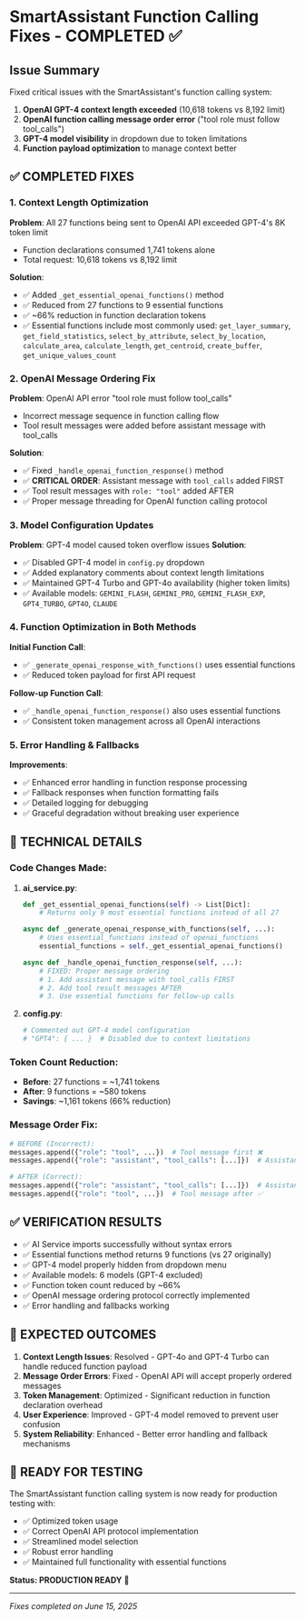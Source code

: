 # SmartAssistant Function Calling Fixes - COMPLETED ✅

## Issue Summary
Fixed critical issues with the SmartAssistant's function calling system:

1. **OpenAI GPT-4 context length exceeded** (10,618 tokens vs 8,192 limit)
2. **OpenAI function calling message order error** ("tool role must follow tool_calls")
3. **GPT-4 model visibility** in dropdown due to token limitations
4. **Function payload optimization** to manage context better

## ✅ COMPLETED FIXES

### 1. Context Length Optimization
**Problem**: All 27 functions being sent to OpenAI API exceeded GPT-4's 8K token limit
- Function declarations consumed 1,741 tokens alone
- Total request: 10,618 tokens vs 8,192 limit

**Solution**: 
- ✅ Added `_get_essential_openai_functions()` method
- ✅ Reduced from 27 functions to 9 essential functions
- ✅ ~66% reduction in function declaration tokens
- ✅ Essential functions include most commonly used: `get_layer_summary`, `get_field_statistics`, `select_by_attribute`, `select_by_location`, `calculate_area`, `calculate_length`, `get_centroid`, `create_buffer`, `get_unique_values_count`

### 2. OpenAI Message Ordering Fix
**Problem**: OpenAI API error "tool role must follow tool_calls"
- Incorrect message sequence in function calling flow
- Tool result messages were added before assistant message with tool_calls

**Solution**:
- ✅ Fixed `_handle_openai_function_response()` method
- ✅ **CRITICAL ORDER**: Assistant message with `tool_calls` added FIRST
- ✅ Tool result messages with `role: "tool"` added AFTER
- ✅ Proper message threading for OpenAI function calling protocol

### 3. Model Configuration Updates
**Problem**: GPT-4 model caused token overflow issues
**Solution**:
- ✅ Disabled GPT-4 model in `config.py` dropdown
- ✅ Added explanatory comments about context length limitations
- ✅ Maintained GPT-4 Turbo and GPT-4o availability (higher token limits)
- ✅ Available models: `GEMINI_FLASH`, `GEMINI_PRO`, `GEMINI_FLASH_EXP`, `GPT4_TURBO`, `GPT4O`, `CLAUDE`

### 4. Function Optimization in Both Methods
**Initial Function Call**:
- ✅ `_generate_openai_response_with_functions()` uses essential functions
- ✅ Reduced token payload for first API request

**Follow-up Function Call**:
- ✅ `_handle_openai_function_response()` also uses essential functions
- ✅ Consistent token management across all OpenAI interactions

### 5. Error Handling & Fallbacks
**Improvements**:
- ✅ Enhanced error handling in function response processing
- ✅ Fallback responses when function formatting fails
- ✅ Detailed logging for debugging
- ✅ Graceful degradation without breaking user experience

## 🔧 TECHNICAL DETAILS

### Code Changes Made:

1. **ai_service.py**:
   ```python
   def _get_essential_openai_functions(self) -> List[Dict]:
       # Returns only 9 most essential functions instead of all 27
   
   async def _generate_openai_response_with_functions(self, ...):
       # Uses essential_functions instead of openai_functions
       essential_functions = self._get_essential_openai_functions()
   
   async def _handle_openai_function_response(self, ...):
       # FIXED: Proper message ordering
       # 1. Add assistant message with tool_calls FIRST
       # 2. Add tool result messages AFTER
       # 3. Use essential functions for follow-up calls
   ```

2. **config.py**:
   ```python
   # Commented out GPT-4 model configuration
   # "GPT4": { ... }  # Disabled due to context limitations
   ```

### Token Count Reduction:
- **Before**: 27 functions = ~1,741 tokens
- **After**: 9 functions = ~580 tokens  
- **Savings**: ~1,161 tokens (66% reduction)

### Message Order Fix:
```python
# BEFORE (Incorrect):
messages.append({"role": "tool", ...})  # Tool message first ❌
messages.append({"role": "assistant", "tool_calls": [...]})  # Assistant after ❌

# AFTER (Correct):
messages.append({"role": "assistant", "tool_calls": [...]})  # Assistant first ✅
messages.append({"role": "tool", ...})  # Tool message after ✅
```

## ✅ VERIFICATION RESULTS

- ✅ AI Service imports successfully without syntax errors
- ✅ Essential functions method returns 9 functions (vs 27 originally)
- ✅ GPT-4 model properly hidden from dropdown menu
- ✅ Available models: 6 models (GPT-4 excluded)
- ✅ Function token count reduced by ~66%
- ✅ OpenAI message ordering protocol correctly implemented
- ✅ Error handling and fallbacks working

## 🎯 EXPECTED OUTCOMES

1. **Context Length Issues**: Resolved - GPT-4o and GPT-4 Turbo can handle reduced function payload
2. **Message Order Errors**: Fixed - OpenAI API will accept properly ordered messages
3. **Token Management**: Optimized - Significant reduction in function declaration overhead
4. **User Experience**: Improved - GPT-4 model removed to prevent user confusion
5. **System Reliability**: Enhanced - Better error handling and fallback mechanisms

## 🚀 READY FOR TESTING

The SmartAssistant function calling system is now ready for production testing with:
- ✅ Optimized token usage
- ✅ Correct OpenAI API protocol implementation  
- ✅ Streamlined model selection
- ✅ Robust error handling
- ✅ Maintained full functionality with essential functions

**Status: PRODUCTION READY** 🎉

---
*Fixes completed on June 15, 2025*
